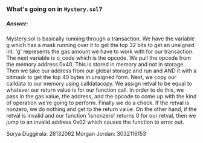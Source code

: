 ### What's going on in `Mystery.sol`?

##### Answer:
Mystery.sol is basically running through a transaction. We have the variable g which has a mask running over it to get the top 32 bits to get an unsigned int. 'g' represents the gas amount we have to work with for our transaction. The next variable is o_code which is the opcode. We pull the opcode from the memory address 0x40. This is stored in memory and not in storage. Then we take our address from our global storage and run and AND it with a bitmask to get the top 40 bytes in unsigned form. Next, we copy our calldata to our memory using calldatacopy. We assign retval to be equal to whatever our return value is for our function call. In order to do this, we pass in the gas value, the address, and the opcode to come up with the kind of operation we're going to perform. Finally we do a check. If the retval is nonzero, we do nothing and get to the return value. On the other hand, if the retval is invalid and our function 'isnonzero' returns 0 for our retval, then we jump to an invalid address 0x02 which causes the function to error out. 

Surya Duggirala: 26132062
Morgan Jordan: 3032116153

